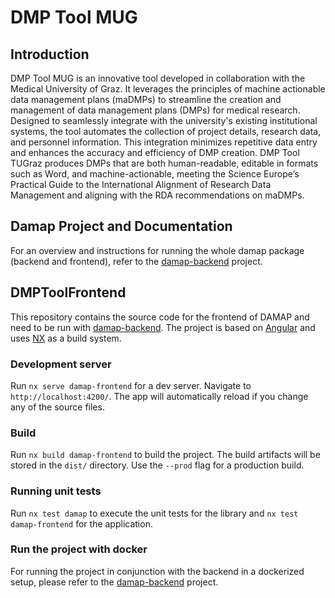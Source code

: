 # DMP Tool MUG

## Introduction

DMP Tool MUG is an innovative tool developed in collaboration with the Medical University of Graz. It leverages the principles of machine actionable data management plans (maDMPs) to streamline the creation and management of data management plans (DMPs) for medical research. Designed to seamlessly integrate with the university's existing institutional systems, the tool automates the collection of project details, research data, and personnel information. This integration minimizes repetitive data entry and enhances the accuracy and efficiency of DMP creation. DMP Tool TUGraz produces DMPs that are both human-readable, editable in formats such as Word, and machine-actionable, meeting the Science Europe’s Practical Guide to the International Alignment of Research Data Management and aligning with the RDA recommendations on maDMPs.

## Damap Project and Documentation

For an overview and instructions for running the whole damap package (backend and frontend),
refer to the [damap-backend](https://github.com/sharedRDM/damap-backend) project.

## DMPToolFrontend

This repository contains the source code for the frontend of DAMAP and need to be run
with [damap-backend]((https://github.com/sharedRDM/damap-backend)).
The project is based on [Angular](https://angular.io/) and uses [NX](https://nx.dev/) as a build system.

### Development server

Run `nx serve damap-frontend` for a dev server. Navigate to `http://localhost:4200/`. The app will automatically reload
if you change any of the source files.

### Build

Run `nx build damap-frontend` to build the project. The build artifacts will be stored in the `dist/` directory. Use
the `--prod` flag for a production build.

### Running unit tests

Run `nx test damap` to execute the unit tests for the library and `nx test damap-frontend` for the application.

### Run the project with docker

For running the project in conjunction with the backend in a dockerized setup,
please refer to the [damap-backend]((https://github.com/sharedRDM/damap-backend)) project.
